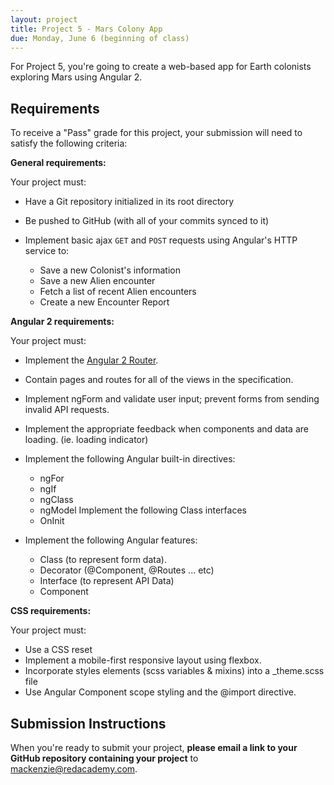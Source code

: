 ```yaml
---
layout: project
title: Project 5 - Mars Colony App
due: Monday, June 6 (beginning of class)
---
```


For Project 5, you're going to create a web-based app for Earth colonists exploring Mars using Angular 2.

## Requirements

To receive a "Pass" grade for this project, your submission will need to satisfy the following criteria:

**General requirements:**

Your project must:

- Have a Git repository initialized in its root directory
- Be pushed to GitHub (with all of your commits synced to it)

- Implement basic ajax `GET` and `POST` requests using Angular's HTTP service to:
	- Save a new Colonist's information
	- Save a new Alien encounter
	- Fetch a list of recent Alien encounters
	- Create a new Encounter Report


**Angular 2 requirements:**

Your project must:

- Implement the [Angular 2 Router](https://angular.io/docs/ts/latest/guide/router.html).
- Contain pages and routes for all of the views in the specification.
- Implement ngForm and validate user input; prevent forms from sending invalid API requests.
- Implement the appropriate feedback when components and data are loading. (ie. loading indicator)
- Implement the following Angular built-in directives:
	- ngFor
	- ngIf
	- ngClass
	- ngModel
Implement the following Class interfaces
	- OnInit

- Implement the following Angular features:
	- Class (to represent form data).
	- Decorator (@Component, @Routes ... etc)
	- Interface (to represent API Data)
	- Component

**CSS requirements:**

Your project must:

- Use a CSS reset
- Implement a mobile-first responsive layout using flexbox.
- Incorporate styles elements (scss variables & mixins) into a _theme.scss file
- Use Angular Component scope styling and the @import directive.



## Submission Instructions

When you're ready to submit your project, **please email a link to your GitHub repository containing your project** to [mackenzie@redacademy.com](mailto:mackenzie@redacademy.com).
